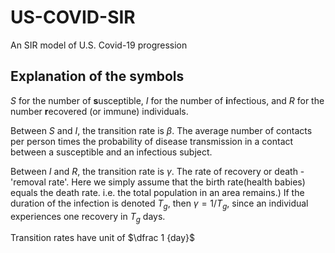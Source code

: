 # US-COVID-SIR
An SIR model of U.S. Covid-19 progression 

## Explanation of the symbols
$S$ for the number of **s**usceptible, $I$ for the number of **i**nfectious, and $R$ for the number **r**ecovered (or immune) individuals. 

Between $S$ and $I$, the transition rate is $\beta$. The average number of contacts per person times the probability of disease transmission in a contact between a susceptible and an infectious subject.

Between $I$ and $R$, the transition rate is $\gamma$. The rate of recovery or death - 'removal rate'. Here we simply assume that the birth rate(health babies) equals the death rate. i.e. the total population in an area remains.) If the duration of the infection is denoted $T_g$, then $\gamma = 1/T_g$, since an individual experiences one recovery in $T_g$ days.

Transition rates have unit of $\dfrac 1 {day}$

